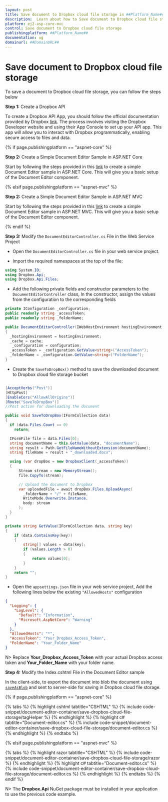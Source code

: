 ```yaml
---
layout: post
title: Save document to Dropbox cloud file storage in ##Platform_Name## Document editor control | Syncfusion
description:  Learn about how to Save document to Dropbox cloud file storage in ##Platform_Name## Document editor control of Syncfusion Essential JS 2 and more details.
platform: ej2-asp-core-mvc
control: Save document to Dropbox cloud file storage
publishingplatform: ##Platform_Name##
documentation: ug
domainurl: ##DomainURL##
---
```


# Save document to Dropbox cloud file storage

To save a document to Dropbox cloud file storage, you can follow the steps below

**Step 1:** Create a Dropbox API

To create a Dropbox API App, you should follow the official documentation provided by Dropbox [link](https://www.dropbox.com/developers/documentation/dotnet#tutorial). The process involves visiting the Dropbox Developer website and using their App Console to set up your API app. This app will allow you to interact with Dropbox programmatically, enabling secure access to files and data.

{% if page.publishingplatform == "aspnet-core" %}

**Step 2:** Create a Simple Document Editor Sample in ASP.NET Core

Start by following the steps provided in this [link](../../document-editor/EJ2_ASP.NETCORE/getting-started-core) to create a simple Document Editor sample in ASP.NET Core. This will give you a basic setup of the Document Editor component. 

{% elsif page.publishingplatform == "aspnet-mvc" %}

**Step 2:** Create a Simple Document Editor Sample in ASP.NET MVC

Start by following the steps provided in this [link](../../document-editor/EJ2_ASP.MVC/getting-started) to create a simple Document Editor sample in ASP.NET MVC. This will give you a basic setup of the Document Editor component. 

{% endif %}

**Step 3:** Modify the `DocumentEditorController.cs` File in the Web Service Project

* Open the `DocumentEditorController.cs` file in your web service project.

* Import the required namespaces at the top of the file:

```csharp
using System.IO;
using Dropbox.Api;
using Dropbox.Api.Files;
```

* Add the following private fields and constructor parameters to the `DocumentEditorController` class, In the constructor, assign the values from the configuration to the corresponding fields

```csharp
private IConfiguration _configuration;
public readonly string _accessToken;
public readonly string _folderName;

public DocumentEditorController(IWebHostEnvironment hostingEnvironment, IMemoryCache cache, IConfiguration configuration)
{
  _hostingEnvironment = hostingEnvironment;
  _cache = cache;
   _configuration = configuration;
  _accessToken = _configuration.GetValue<string>("AccessToken");
  _folderName = _configuration.GetValue<string>("FolderName");
}
```

* Create the `SaveToDropBox()` method to save the downloaded document to Dropbox cloud file storage bucket

```csharp

[AcceptVerbs("Post")]
[HttpPost]
[EnableCors("AllowAllOrigins")]
[Route("SaveToDropBox")]
//Post action for downloading the document

public void SaveToDropBox(IFormCollection data)
{
  if (data.Files.Count == 0)
    return;

  IFormFile file = data.Files[0];
  string documentName = this.GetValue(data, "documentName");
  string result = Path.GetFileNameWithoutExtension(documentName);
  string fileName = result + "_downloaded.docx";

  using (var dropBox = new DropboxClient(_accessToken))
  {
      Stream stream = new MemoryStream();
      file.CopyTo(stream);

      // Upload the document to Dropbox
      var uploadedFile = await dropBox.Files.UploadAsync(
        _folderName + "/" + fileName,
        WriteMode.Overwrite.Instance,
        body: stream
      );
  }
}

private string GetValue(IFormCollection data, string key)
{
    if (data.ContainsKey(key))
    {
        string[] values = data[key];
        if (values.Length > 0)
        {
            return values[0];
        }
    }
    return "";
}
```

* Open the `appsettings.json` file in your web service project, Add the following lines below the existing `"AllowedHosts"` configuration

```json
{
  "Logging": {
    "LogLevel": {
      "Default": "Information",
      "Microsoft.AspNetCore": "Warning"
    }
  },
  "AllowedHosts": "*",
  "AccessToken": "Your_Dropbox_Access_Token",
  "FolderName": "Your_Folder_Name"
}
```

N> Replace **Your_Dropbox_Access_Token** with your actual Dropbox access token and **Your_Folder_Name** with your folder name.

**Step 4:**  Modify the Index.cshtml File in the Document Editor sample

In the client-side, to export the document into blob the document using [`saveAsBlob`](../../api/document-editor/#saveAsBlob) and sent to server-side for saving in Dropbox cloud file storage.

{% if page.publishingplatform == "aspnet-core" %}

{% tabs %}
{% highlight cshtml tabtitle="CSHTML" %}
{% include code-snippet/document-editor-container/save-dropbox-cloud-file-storage/tagHelper %}
{% endhighlight %}
{% highlight c# tabtitle="Document-editor.cs" %}
{% include code-snippet/document-editor-container/save-dropbox-cloud-file-storage/document-editor.cs %}
{% endhighlight %}
{% endtabs %}

{% elsif page.publishingplatform == "aspnet-mvc" %}

{% tabs %}
{% highlight razor tabtitle="CSHTML" %}
{% include code-snippet/document-editor-container/save-dropbox-cloud-file-storage/razor %}
{% endhighlight %}
{% highlight c# tabtitle="Document-editor.cs" %}
{% include code-snippet/document-editor-container/save-dropbox-cloud-file-storage/document-editor.cs %}
{% endhighlight %}
{% endtabs %}
{% endif %}

N> The **Dropbox.Api** NuGet package must be installed in your application to use the previous code example.
